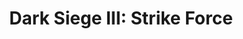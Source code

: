 ---
mission_id: dsiege3
editorsChoice:
title: "Dark Siege III: Strike Force"
authors: 
    - "TJ13"
date:
filename: "dsiege3.zip"
description: "Imperial forces have recently taken total control over the Reora Spaceport on planet Torax. Reora is known to be a favorite spaceport of dignitaries, VIPs, and many of the other powerful authorities. The Empire recently kidnapped one of those VIPs: Mark Lenor, and his royal family is devastated. Imperials plan to exchange his life for the planet Rubai, which the Lenors currently control. We have yet to determine why the Empire is after that planet, but for now we must focus on Mark Lenor's safe rescue only."
cover:
levelReplaced: SECBASE
difficulty: yes
bm:	yes
fme: yes
wax: yes
three_do: yes
voc: yes
gmd: no
vue: no
lfd: yes
base: "New level from scratch" 
editors: "WEDIT 3.2"

---